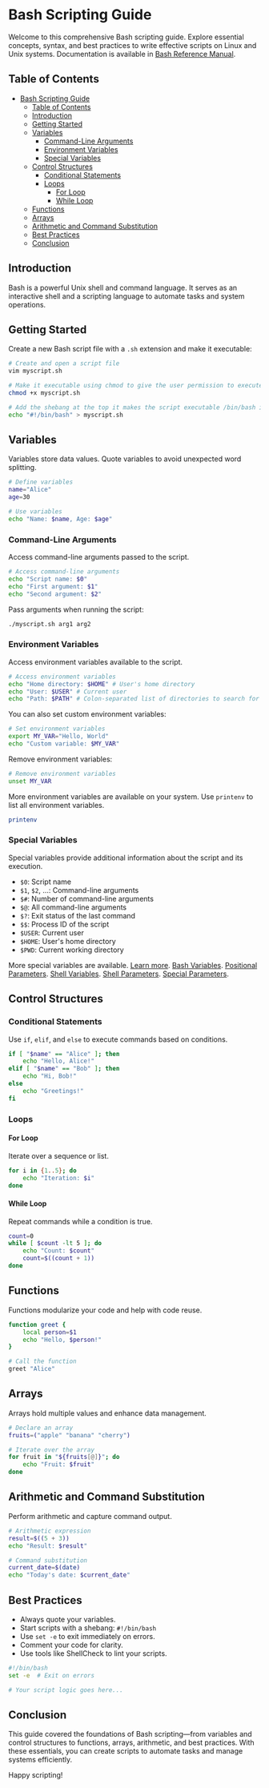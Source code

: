 # Bash Scripting Guide

Welcome to this comprehensive Bash scripting guide. Explore essential concepts, syntax, and best practices to write effective scripts on Linux and Unix systems. Documentation is available in [Bash Reference Manual](https://www.gnu.org/software/bash/manual/bash.html).

## Table of Contents

- [Bash Scripting Guide](#bash-scripting-guide)
  - [Table of Contents](#table-of-contents)
  - [Introduction](#introduction)
  - [Getting Started](#getting-started)
  - [Variables](#variables)
    - [Command-Line Arguments](#command-line-arguments)
    - [Environment Variables](#environment-variables)
    - [Special Variables](#special-variables)
  - [Control Structures](#control-structures)
    - [Conditional Statements](#conditional-statements)
    - [Loops](#loops)
      - [For Loop](#for-loop)
      - [While Loop](#while-loop)
  - [Functions](#functions)
  - [Arrays](#arrays)
  - [Arithmetic and Command Substitution](#arithmetic-and-command-substitution)
  - [Best Practices](#best-practices)
  - [Conclusion](#conclusion)

## Introduction

Bash is a powerful Unix shell and command language. It serves as an interactive shell and a scripting language to automate tasks and system operations.

## Getting Started

Create a new Bash script file with a `.sh` extension and make it executable:

```bash
# Create and open a script file
vim myscript.sh

# Make it executable using chmod to give the user permission to execute the script
chmod +x myscript.sh

# Add the shebang at the top it makes the script executable /bin/bash is the path to the bash interpreter that will be used to run the script and #! is the shebang character sequence that tells the system that the file is a script and should be interpreted by the specified program
echo "#!/bin/bash" > myscript.sh
```

## Variables

Variables store data values. Quote variables to avoid unexpected word splitting.

```bash
# Define variables
name="Alice"
age=30

# Use variables
echo "Name: $name, Age: $age"
```

### Command-Line Arguments

Access command-line arguments passed to the script.

```bash
# Access command-line arguments
echo "Script name: $0"
echo "First argument: $1"
echo "Second argument: $2"
```

Pass arguments when running the script:

```bash
./myscript.sh arg1 arg2
```

### Environment Variables

Access environment variables available to the script.

```bash
# Access environment variables
echo "Home directory: $HOME" # User's home directory
echo "User: $USER" # Current user
echo "Path: $PATH" # Colon-separated list of directories to search for commands
```

You can also set custom environment variables:

```bash
# Set environment variables
export MY_VAR="Hello, World"
echo "Custom variable: $MY_VAR"
```

Remove environment variables:

```bash
# Remove environment variables
unset MY_VAR
```

More environment variables are available on your system. Use `printenv` to list all environment variables.

```bash
printenv
```

### Special Variables

Special variables provide additional information about the script and its execution.

- `$0`: Script name
- `$1`, `$2`, ...: Command-line arguments
- `$#`: Number of command-line arguments
- `$@`: All command-line arguments
- `$?`: Exit status of the last command
- `$$`: Process ID of the script
- `$USER`: Current user
- `$HOME`: User's home directory
- `$PWD`: Current working directory

More special variables are available. [Learn more](./shell_special_variable.md).
[Bash Variables](https://www.gnu.org/software/bash/manual/html_node/Bash-Variables.html). [Positional Parameters](https://www.gnu.org/software/bash/manual/html_node/Positional-Parameters.html). [Shell Variables](https://www.gnu.org/software/bash/manual/html_node/Shell-Variables.html). [Shell Parameters](https://www.gnu.org/software/bash/manual/html_node/Shell-Parameters.html). [Special Parameters](https://www.gnu.org/software/bash/manual/html_node/Special-Parameters.html).

## Control Structures

### Conditional Statements

Use `if`, `elif`, and `else` to execute commands based on conditions.

```bash
if [ "$name" == "Alice" ]; then
    echo "Hello, Alice!"
elif [ "$name" == "Bob" ]; then
    echo "Hi, Bob!"
else
    echo "Greetings!"
fi
```

### Loops

#### For Loop

Iterate over a sequence or list.

```bash
for i in {1..5}; do
    echo "Iteration: $i"
done
```

#### While Loop

Repeat commands while a condition is true.

```bash
count=0
while [ $count -lt 5 ]; do
    echo "Count: $count"
    count=$((count + 1))
done
```

## Functions

Functions modularize your code and help with code reuse.

```bash
function greet {
    local person=$1
    echo "Hello, $person!"
}

# Call the function
greet "Alice"
```

## Arrays

Arrays hold multiple values and enhance data management.

```bash
# Declare an array
fruits=("apple" "banana" "cherry")

# Iterate over the array
for fruit in "${fruits[@]}"; do
    echo "Fruit: $fruit"
done
```

## Arithmetic and Command Substitution

Perform arithmetic and capture command output.

```bash
# Arithmetic expression
result=$((5 + 3))
echo "Result: $result"

# Command substitution
current_date=$(date)
echo "Today's date: $current_date"
```

## Best Practices

- Always quote your variables.
- Start scripts with a shebang: `#!/bin/bash`
- Use `set -e` to exit immediately on errors.
- Comment your code for clarity.
- Use tools like ShellCheck to lint your scripts.

```bash
#!/bin/bash
set -e  # Exit on errors

# Your script logic goes here...
```

## Conclusion

This guide covered the foundations of Bash scripting—from variables and control structures to functions, arrays, arithmetic, and best practices. With these essentials, you can create scripts to automate tasks and manage systems efficiently.

Happy scripting!
